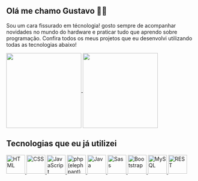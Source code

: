 ## Olá me chamo Gustavo ✋🏼
Sou um cara fissurado em técnologia! gosto sempre de acompanhar novidades no mundo do hardware e praticar tudo que aprendo sobre programação. Confira todos os meus projetos que eu desenvolvi utilizando todas as tecnologias abaixo! 

<a href="https://github.com/anuraghazra/github-readme-stats">
  <img height=200 align="center" src="https://github-readme-stats.vercel.app/api?username=GustavoSachetto" />
</a>
<a href="https://github.com/anuraghazra/convoychat">
  <img height=200 align="center" src="https://github-readme-stats.vercel.app/api/top-langs?username=GustavoSachetto&layout=compact&langs_count=8&card_width=320" />
</a>

## Tecnologias que eu já utilizei
<div>
	<a href="https://github.com/GustavoSachetto?tab=repositories&q=&type=&language=html&sort=">
		<img width="50" src="https://user-images.githubusercontent.com/25181517/192158954-f88b5814-d510-4564-b285-dff7d6400dad.png" alt="HTML" title="HTML"/>
	</a>
	<a href="https://github.com/GustavoSachetto?tab=repositories&q=&type=&language=css&sort=">
		<img width="50" src="https://user-images.githubusercontent.com/25181517/183898674-75a4a1b1-f960-4ea9-abcb-637170a00a75.png" alt="CSS" title="CSS"/>
	</a>
	<a href="https://github.com/GustavoSachetto?tab=repositories&q=&type=&language=js&sort=">
		<img width="50" src="https://user-images.githubusercontent.com/25181517/117447155-6a868a00-af3d-11eb-9cfe-245df15c9f3f.png" alt="JavaScript" title="JavaScript"/>
	</a>
	<a href="https://github.com/GustavoSachetto?tab=repositories&q=&type=&language=php&sort=">
		<img width="50" src="https://github.com/marwin1991/profile-technology-icons/assets/76662862/dbbc299a-8356-45e4-9d2e-a6c21b4569cf" alt="php (elephpant)" title="php (elephpant)"/>
	</a>
	<a href="https://github.com/GustavoSachetto?tab=repositories&q=&type=&language=java&sort=">
		<img width="50" src="https://user-images.githubusercontent.com/25181517/117201156-9a724800-adec-11eb-9a9d-3cd0f67da4bc.png" alt="Java" title="Java"/>
	</a>
	<a href="https://github.com/GustavoSachetto?tab=repositories&q=&type=&language=scss&sort=">
		<img width="50" src="https://user-images.githubusercontent.com/25181517/192158956-48192682-23d5-4bfc-9dfb-6511ade346bc.png" alt="Sass" title="Sass"/>
	</a>
	<a href="https://github.com/GustavoSachetto?tab=repositories&q=&type=&language=&sort=">
		<img width="50" src="https://user-images.githubusercontent.com/25181517/183898054-b3d693d4-dafb-4808-a509-bab54cf5de34.png" alt="Bootstrap" title="Bootstrap"/>
	</a>
	<a href="https://github.com/GustavoSachetto?tab=repositories&q=&type=&language=&sort=">
		<img width="50" src="https://user-images.githubusercontent.com/25181517/183896128-ec99105a-ec1a-4d85-b08b-1aa1620b2046.png" alt="MySQL" title="MySQL"/>
	</a>
	<a href="https://github.com/GustavoSachetto?tab=repositories&q=api&type=&language=&sort=">
		<img width="50" src="https://user-images.githubusercontent.com/25181517/192107858-fe19f043-c502-4009-8c47-476fc89718ad.png" alt="REST" title="REST"/>
	</a>
</div>
